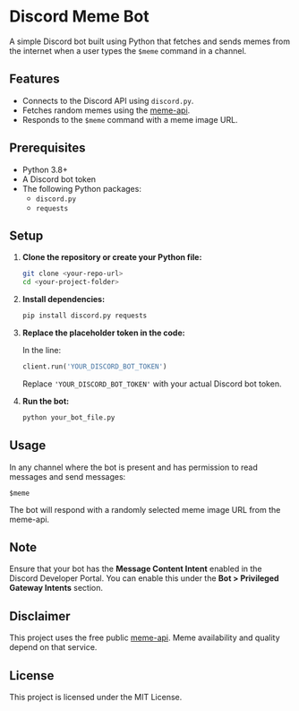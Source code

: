 # Discord Meme Bot

A simple Discord bot built using Python that fetches and sends memes from the internet when a user types the `$meme` command in a channel.

## Features

- Connects to the Discord API using `discord.py`.
- Fetches random memes using the [meme-api](https://meme-api.com).
- Responds to the `$meme` command with a meme image URL.

## Prerequisites

- Python 3.8+
- A Discord bot token
- The following Python packages:
  - `discord.py`
  - `requests`

## Setup

1. **Clone the repository or create your Python file:**

   ```bash
   git clone <your-repo-url>
   cd <your-project-folder>
   ```

2. **Install dependencies:**

   ```bash
   pip install discord.py requests
   ```

3. **Replace the placeholder token in the code:**

   In the line:

   ```python
   client.run('YOUR_DISCORD_BOT_TOKEN')
   ```

   Replace `'YOUR_DISCORD_BOT_TOKEN'` with your actual Discord bot token.

4. **Run the bot:**

   ```bash
   python your_bot_file.py
   ```

## Usage

In any channel where the bot is present and has permission to read messages and send messages:

```
$meme
```

The bot will respond with a randomly selected meme image URL from the meme-api.

## Note

Ensure that your bot has the **Message Content Intent** enabled in the Discord Developer Portal. You can enable this under the **Bot > Privileged Gateway Intents** section.

## Disclaimer

This project uses the free public [meme-api](https://meme-api.com). Meme availability and quality depend on that service.

## License

This project is licensed under the MIT License.
